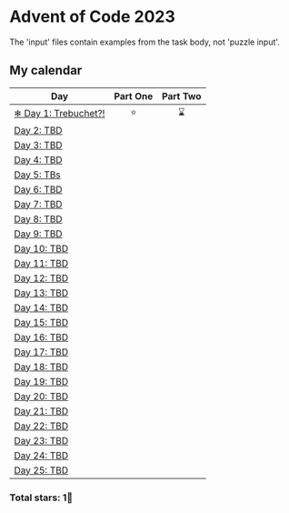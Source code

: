 ﻿# Advent of Code 2023

 The 'input' files contain examples from the task body, not 'puzzle input'.

## My calendar

| Day  | Part One | Part Two | 
|---|:---:|:---:|
|  [ ❄ Day 1: Trebuchet?! ](https://github.com/tdxa/advent_of_code/tree/master/years/2023/day-1)| ⭐ | ⌛ |
|  [Day 2: TBD]()|  |  |
|  [Day 3: TBD]()|  |  |
|  [Day 4: TBD]()|  |  |
|  [Day 5: TBs]()|  |  |
|  [Day 6: TBD]()|  |  |
|  [Day 7: TBD]()| | |
|  [Day 8: TBD]()| | |
|  [Day 9: TBD]()| | |
|  [Day 10: TBD]()| | |
|  [Day 11: TBD]()| | |
|  [Day 12: TBD]()| | |
|  [Day 13: TBD]()| | |
|  [Day 14: TBD]()| | |
|  [Day 15: TBD]()| | |
|  [Day 16: TBD]()| | |
|  [Day 17: TBD]()| | |
|  [Day 18: TBD]()| | |
|  [Day 19: TBD]()| | |
|  [Day 20: TBD]()| | |
|  [Day 21: TBD]()| | |
| [Day 22: TBD]()| | |
| [Day 23: TBD]()| | |
| [Day 24: TBD]()| | |
| [Day 25: TBD]()| | |

### Total stars: 1🌟

